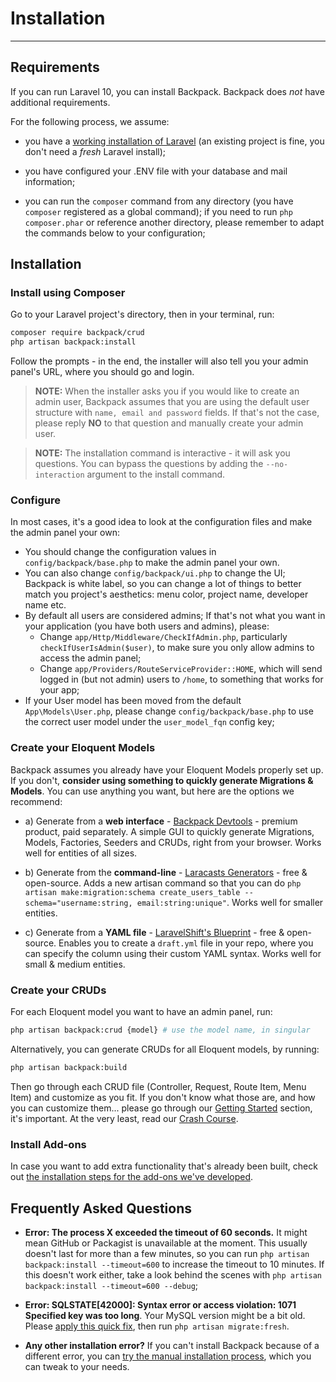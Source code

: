 # Installation

---

<a name="requirements"></a>
## Requirements

If you can run Laravel 10, you can install Backpack. Backpack does _not_ have additional requirements.

For the following process, we assume:

- you have a [working installation of Laravel](https://laravel.com/docs/10.x#installation) (an existing project is fine, you don't need a *fresh* Laravel install);

- you have configured your .ENV file with your database and mail information;

- you can run the ```composer``` command from any directory (you have ```composer``` registered as a global command); if you need to run ```php composer.phar``` or reference another directory, please remember to adapt the commands below to your configuration;

<a name="installation"></a>
## Installation

<a name="install-core-packages"></a>
### Install using Composer

Go to your Laravel project's directory, then in your terminal, run:

``` bash
composer require backpack/crud
php artisan backpack:install
```

Follow the prompts - in the end, the installer will also tell you your admin panel's URL, where you should go and login.

> **NOTE:** When the installer asks you if you would like to create an admin user, Backpack assumes that you are using the default user structure with `name, email and password` fields. If that's not the case, please reply **NO** to that question and manually create your admin user.

> **NOTE:** The installation command is interactive - it will ask you questions. You can bypass the questions by adding the `--no-interaction` argument to the install command.

### Configure

In most cases, it's a good idea to look at the configuration files and make the admin panel your own:
- You should change the configuration values in ```config/backpack/base.php``` to make the admin panel your own.
- You can also change ```config/backpack/ui.php``` to change the UI; Backpack is white label, so you can change a lot of things to better match you project's aesthetics: menu color, project name, developer name etc.
- By default all users are considered admins; If that's not what you want in your application (you have both users and admins), please:
    - Change ```app/Http/Middleware/CheckIfAdmin.php```, particularly ```checkIfUserIsAdmin($user)```, to make sure you only allow admins to access the admin panel;
    - Change ```app/Providers/RouteServiceProvider::HOME```, which will send logged in (but not admin) users to `/home`, to something that works for your app;
- If your User model has been moved from the default ```App\Models\User.php```, please change ```config/backpack/base.php``` to use the correct user model under the ```user_model_fqn``` config key;

### Create your Eloquent Models

Backpack assumes you already have your Eloquent Models properly set up. If you don't, **consider using something to quickly generate Migrations & Models**. You can use anything you want, but here are the options we recommend:

- a) Generate from a **web interface** - [Backpack Devtools](https://backpackforlaravel.com/products/devtools) - premium product, paid separately. A simple GUI to quickly generate Migrations, Models, Factories, Seeders and CRUDs, right from your browser. Works well for entities of all sizes.

- b) Generate from the **command-line** - [Laracasts Generators](https://github.com/laracasts/Laravel-5-Generators-Extended) - free & open-source. Adds a new artisan command so that you can do `php artisan make:migration:schema create_users_table --schema="username:string, email:string:unique"`. Works well for smaller entities.

- c) Generate from a **YAML file** - [LaravelShift's Blueprint](https://blueprint.laravelshift.com/) - free & open-source. Enables you to create a `draft.yml` file in your repo, where you can specify the column using their custom YAML syntax. Works well for small & medium entities.

### Create your CRUDs

For each Eloquent model you want to have an admin panel, run:

```bash
php artisan backpack:crud {model} # use the model name, in singular
```

Alternatively, you can generate CRUDs for all Eloquent models, by running:

```bash
php artisan backpack:build
```

Then go through each CRUD file (Controller, Request, Route Item, Menu Item) and customize as you fit. If you don't know what those are, and how you can customize them... please go through our [Getting Started](https://backpackforlaravel.com/docs/5.x/introduction#how-to-start) section, it's important. At the very least, read our [Crash Course](https://backpackforlaravel.com/docs/5.x/crud-tutorial).

<a name="install-add-ons"></a>
### Install Add-ons

In case you want to add extra functionality that's already been built, check out [the installation steps for the add-ons we've developed](/docs/{{version}}/install-optionals).

<a name="frequently-asked-questions"></a>
## Frequently Asked Questions

- **Error: The process X exceeded the timeout of 60 seconds.** It might mean GitHub or Packagist is unavailable at the moment. This usually doesn't last for more than a few minutes, so you can run ```php artisan backpack:install --timeout=600``` to increase the timeout to 10 minutes. If this doesn't work either, take a look behind the scenes with ```php artisan backpack:install --timeout=600 --debug```;

- **Error: SQLSTATE[42000]: Syntax error or access violation: 1071 Specified key was too long**. Your MySQL version might be a bit old. Please [apply this quick fix](https://laravel-news.com/laravel-5-4-key-too-long-error), then run ```php artisan migrate:fresh```.

- **Any other installation error?** If you can't install Backpack because of a different error, you can [try the manual installation process](/docs/{{version}}/crud-how-to#manually-install-backpack), which you can tweak to your needs.
